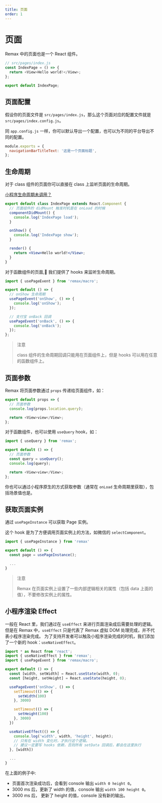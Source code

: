 ```yaml
---
title: 页面
order: 1
---
```


# 页面

Remax 中的页面也是一个 React 组件。

```js
// src/pages/index.js
const IndexPage = () => {
  return <View>Hello world!</View>;
};

export default IndexPage;
```

## 页面配置

假设你的页面文件是 `src/pages/index.js`，那么这个页面对应的配置文件就是 `src/pages/index.config.js`。

同 `app.config.js` 一样，你可以默认导出一个配置，也可以为不同的平台导出不同的配置。

```js
module.exports = {
  navigationBarTitleText: '这是一个页面标题',
};
```

## 生命周期

对于 class 组件的页面你可以直接在 class 上监听页面的生命周期。

[小程序生命周期未调用？](/faq#使用高阶组件导致页面的生命周期未调用)

```jsx
export default class IndexPage extends React.Component {
  // 页面组件的 didMount 触发时机是在 onLoad 的时候
  componentDidMount() {
    console.log('IndexPage load');
  }

  onShow() {
    console.log('IndexPage show');
  }

  render() {
    return <View>Hello world!</View>;
  }
}
```

对于函数组件的页面, 我们提供了 hooks 来监听生命周期。

```jsx
import { usePageEvent } from 'remax/macro';

export default () => {
  // onShow 生命周期
  usePageEvent('onShow', () => {
    console.log('onShow');
  });

  // 支付宝 onBack 回调
  usePageEvent('onBack', () => {
    console.log('onBack');
  });
};
```

> 注意
>
> class 组件的生命周期回调只能用在页面组件上，但是 hooks 可以用在任意的函数组件上。

## 页面参数

Remax 将页面参数通过 `props` 传递给页面组件，如：

```js
export default props => {
  // 页面参数
  console.log(props.location.query);

  return <View>view</View>;
};
```

对于函数组件，也可以使用 `useQuery` hook，如：

```js
import { useQuery } from 'remax';

export default () => {
  // 页面参数
  const query = useQuery();
  console.log(query);

  return <View>view</View>;
};
```

你也可以通过小程序原生的方式获取参数（通常在 `onLoad` 生命周期里获取），包括场景值也是。

## 获取页面实例

通过 `usePageInstance` 可以获取 Page 实例。

这个 hook 是为了方便调用页面实例上的方法，如微信的 `selectComponent`。

```jsx
import { usePageInstance } from 'remax'

export default () => {
  const page = usePageInstance();

  ...
}
```

> 注意
>
> Remax 在页面实例上设置了一些内部逻辑相关的属性（包括 data 上面的值），不要修改实例上的属性。

## 小程序渲染 Effect

一般在 React 里，我们通过在 `useEffect` 来进行页面渲染成后需要处理的逻辑。但是在 Remax 中，`useEffect` 只是代表了 Remax 虚拟 DOM 处理完成，并不代表小程序渲染完成。
为了支持开发者可以触及小程序渲染完成的时机，我们添加了一个新的 hook：`useNativeEffect`。

```jsx
import * as React from 'react';
import { useNativeEffect } from 'remax';
import { usePageEvent } from 'remax/macro';

export default () => {
  const [width, setWidth] = React.useState(width, 0);
  const [height, setHeight] = React.useState(height, 0);

  usePageEvent('onShow', () => {
    setTimeout(() => {
      setWidth(100)
    }, 3000)

    setTimeout(() => {
      setHeight(100)
    }, 3000)
  })

  useNativeEffect(() => {
    console.log('width', width, 'height', height);
    // 只有在 width 变化时，才执行这个逻辑。
    // 建议一定要写 hooks 依赖，否则所有 setData 回调后，都会在这里执行
  }, [width])

  ...
}
```

在上面的例子中:

- 页面首次渲染成功后，会看到 console 输出 `width 0 height 0`。
- 3000 ms 后，更新了 width 的值，console 输出 `width 100 height 0`。
- 3000 ms 后， 更新了 height 的值，console 没有新的输出。
